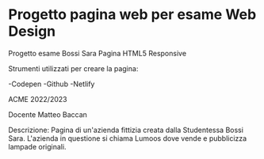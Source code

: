 # Progetto pagina web per esame Web Design
Progetto esame Bossi Sara
Pagina HTML5 Responsive

Strumenti utilizzati per creare la pagina:

 -Codepen
 -Github
 -Netlify

ACME 2022/2023

Docente Matteo Baccan

Descrizione:
Pagina di un'azienda fittizia creata dalla Studentessa Bossi Sara. L'azienda in questione si chiama Lumoos dove vende e pubblicizza lampade originali.
